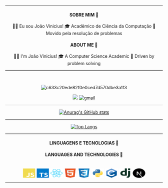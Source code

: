 <hr>
 
<div display: grid>
 <div align="center">
   <h4> SOBRE MIM 💾 </h4>
   <a>👨‍🎓 Eu sou João Vinicius! </a>
   <a>🎓 Acadêmico de Ciência da Computação</a>
   <a>🚀 Movido pela resolução de problemas </a>
 </div>

 <div align="center">
   <h4> ABOUT ME 💾 </h4>
   <a>👨‍🎓 I'm João Vinicius! </a> 
   <a>🎓 A Computer Science Academic</a>
   <a>🚀 Driven by problem solving</a>

 </div>
</div>  
 
 <hr>
 
<div align="center"><br> 

![c633c20ede82f0e0ced7d570dbe3a1f3](https://i.pinimg.com/originals/84/da/da/84dada0a5dcfd790700df3dd87897aef.gif)


 
<div> 
 <div align="center">
  <a href="https://www.instagram.com/jovius.dev/" target="_blank">
        <img src="https://img.shields.io/badge/-Instagram-%23E4405F?style=for-the-badge&logo=instagram&logoColor=white" target="_blank"></a>
  <a href="mailto:joviusdsg@gmail.com" targer="_blank">
        <img alt="gmail" src="https://img.shields.io/badge/Gmail-D14836?style=for-the-badge&logo=gmail&logoColor=white" />
    </a>
</div>


<hr>

      
[![Anurag's GitHub stats](https://github-readme-stats.vercel.app/api?username=jovius-dsg&theme=radical)](https://github.com/jovius-dsg/github-readme-stats)


<hr>


[![Top Langs](https://github-readme-stats.vercel.app/api/top-langs/?username=jovius-dsg&theme=radical)](https://github.com/jovius-dsg/github-readme-stats)


<hr>
 
 
<div align="center">

 <h4> LINGUAGENS E TECNOLOGIAS 💽 </h4>
 <h4> LANGUAGES AND TECHNOLOGIES 💽 <h4>
 
</div>
 
 
<div align="center"><br>
  <img align="center" alt="jovius-dsg-Js" height="30" width="40" src="https://raw.githubusercontent.com/devicons/devicon/master/icons/javascript/javascript-plain.svg">
  <img align="center" alt="jovius-dsg-Ts" height="30" width="40" src="https://raw.githubusercontent.com/devicons/devicon/master/icons/typescript/typescript-plain.svg">
  <img align="center" alt="jovius-dsg-React" height="30" width="40" src="https://raw.githubusercontent.com/devicons/devicon/master/icons/react/react-original.svg">
  <img align="center" alt="jovius-dsg-HTML" height="30" width="40" src="https://raw.githubusercontent.com/devicons/devicon/master/icons/html5/html5-original.svg">
  <img align="center" alt="jovius-dsg-CSS" height="30" width="40" src="https://raw.githubusercontent.com/devicons/devicon/master/icons/css3/css3-original.svg">
  <img align="center" alt="jovius-dsg-Python" height="30" width="40" src="https://github.com/devicons/devicon/blob/master/icons/python/python-original.svg">
  <img align="center" alt="jovius-dsg-Python" height="30" width="40" src="https://github.com/devicons/devicon/blob/master/icons/c/c-original.svg">
  <img align="center" alt="jovius-dsg-Python" height="30" width="40" src="https://github.com/devicons/devicon/blob/master/icons/django/django-plain.svg">
  <img align="center" alt="jovius-dsg-Python" height="30" width="40" src="https://github.com/devicons/devicon/blob/master/icons/nextjs/nextjs-original.svg">

 <hr>

